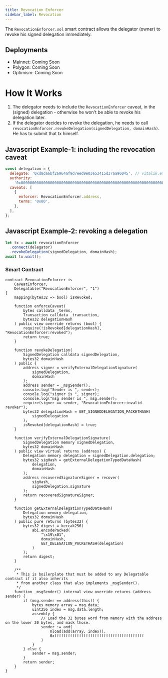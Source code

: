 ```yaml
---
title: Revocation Enforcer
sidebar_label: Revocation
---
```


The `RevocationEnforcer.sol` smart contract allows the delegator (owner) to revoke his signed delegation immediately.

## Deployments

- Mainnet: Coming Soon
- Polygon: Coming Soon
- Optimism: Coming Soon

# How It Works

1. The delegator needs to include the `RevocationEnforcer` caveat, in the (signed) delegation - otherwise he won't be able to revoke his delegation later.
2. If the delegator decides to revoke the delegation, he needs to call `revocationEnforcer.revokeDelegation(signedDelegation, domainHash)`. He has to submit that tx himself.

## Javascript Example-1: including the revocation caveat

```js
const delegation = {
  delegate: '0xd8da6bf26964af9d7eed9e03e53415d37aa96045', // vitalik.eth
  authority:
    '0x0000000000000000000000000000000000000000000000000000000000000000',
  caveats: [
    {
      enforcer: RevocationEnforcer.address,
      terms: '0x00',
    },
  ],
};
```

## Javascript Example-2: revoking a delegation

```js
let tx = await revocationEnforcer
  .connect(delegator)
  .revokeDelegation(signedDelegation, domainHash);
await tx.wait();
```

### Smart Contract

```solidity
contract RevocationEnforcer is
    CaveatEnforcer,
    Delegatable("RevocationEnforcer", "1")
{
    mapping(bytes32 => bool) isRevoked;

    function enforceCaveat(
        bytes calldata _terms,
        Transaction calldata _transaction,
        bytes32 delegationHash
    ) public view override returns (bool) {
        require(!isRevoked[delegationHash], "RevocationEnforcer:revoked");
        return true;
    }

    function revokeDelegation(
        SignedDelegation calldata signedDelegation,
        bytes32 domainHash
    ) public {
        address signer = verifyExternalDelegationSignature(
            signedDelegation,
            domainHash
        );
        address sender = _msgSender();
        console.log("Sender is ", sender);
        console.log("signer is ", signer);
        console.log("msg sender is ", msg.sender);
        require(signer == sender, "RevocationEnforcer:invalid-revoker");
        bytes32 delegationHash = GET_SIGNEDDELEGATION_PACKETHASH(
            signedDelegation
        );
        isRevoked[delegationHash] = true;
    }

    function verifyExternalDelegationSignature(
        SignedDelegation memory signedDelegation,
        bytes32 domainHash
    ) public view virtual returns (address) {
        Delegation memory delegation = signedDelegation.delegation;
        bytes32 sigHash = getExternalDelegationTypedDataHash(
            delegation,
            domainHash
        );
        address recoveredSignatureSigner = recover(
            sigHash,
            signedDelegation.signature
        );
        return recoveredSignatureSigner;
    }

    function getExternalDelegationTypedDataHash(
        Delegation memory delegation,
        bytes32 domainHash
    ) public pure returns (bytes32) {
        bytes32 digest = keccak256(
            abi.encodePacked(
                "\x19\x01",
                domainHash,
                GET_DELEGATION_PACKETHASH(delegation)
            )
        );
        return digest;
    }

    /**
     * This is boilerplate that must be added to any Delegatable contract if it also inherits
     * from another class that also implements _msgSender().
     */
    function _msgSender() internal view override returns (address sender) {
        if (msg.sender == address(this)) {
            bytes memory array = msg.data;
            uint256 index = msg.data.length;
            assembly {
                // Load the 32 bytes word from memory with the address on the lower 20 bytes, and mask those.
                sender := and(
                    mload(add(array, index)),
                    0xffffffffffffffffffffffffffffffffffffffff
                )
            }
        } else {
            sender = msg.sender;
        }
        return sender;
    }
}

```
